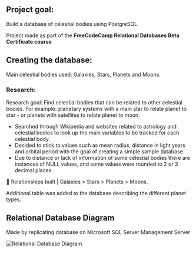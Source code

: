 
## Project goal: 
Build a database of celestial bodies using PostgreSQL.

Project made as part of the <b> FreeCodeCamp Relational Databases Beta Certificate course </b>

## Creating the database:

Main celestial bodies used: Galaxies, Stars, Planets and Moons.

### Research:

Research goal: Find celestial bodies that can be related to other celestial bodies.
For example: planetary systems with a main star to relate planet to star - or planets with satellites to relate planet to moon.

- Searched through Wikipedia and websites related to astrology and celestial bodies to look up the main variables to be tracked for each celestial body.
- Decided to stick to values such as mean radius, distance in light years and orbital period with the goal of creating a simple sample database.
- Due to distance or lack of information of some celestial bodies there are instances of NULL values, and some values were rounded to 2 or 3 decimal places.

🌟 Relationships built | Galaxies > Stars > Planets > Moons.

Additional table was added to the database describing the different planet types.

## Relational Database Diagram
Made by replicating database on Microsoft SQL Server Management Server

![Relational Database Diagram](https://user-images.githubusercontent.com/88495091/209184901-11e14a4e-e62a-4330-9842-25e020a75094.PNG)
